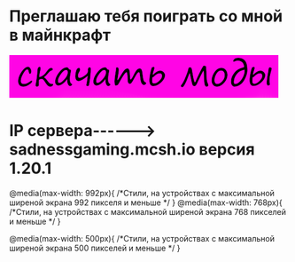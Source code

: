 <h1>Преглашаю тебя поиграть со мной в майнкрафт</h1>
<style> body { 
    background-image: url('fonnnn.jpg'); 
    background-repeat: no-repeat; 
    background-size: 1920px 1080px
} 
</style>
<body>
<a href="mods.zip" download><img src="моды.png" alt="htlm" ></a>
</body>
<h1>IP сервера------> sadnessgaming.mcsh.io версия 1.20.1</h1>
@media(max-width: 992px){
/*Стили, на устройствах с максимальной ширеной экрана 992 пикселя и меньше */
}
@media(max-width: 768px){
/*Стили, на устройствах с максимальной ширеной экрана 768 пикселей и меньше */ 
}

@media(max-width: 500px){
/*Стили, на устройствах с максимальной ширеной экрана 500 пикселей и меньше */
}
